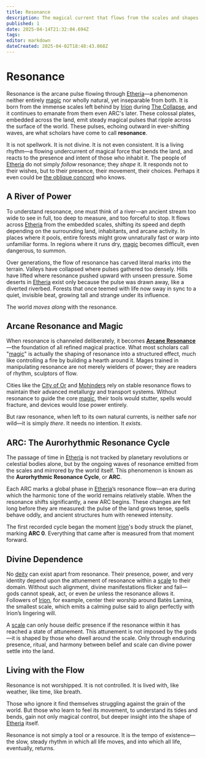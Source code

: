```yaml
---
title: Resonance
description: The magical current that flows from the scales and shapes Etheria.
published: 1
date: 2025-04-14T21:32:04.694Z
tags: 
editor: markdown
dateCreated: 2025-04-02T18:48:43.068Z
---
```


# Resonance

Resonance is the arcane pulse flowing through [Etheria](/geography/cosmology/etheria.md)—a phenomenon neither entirely [magic](/structure/mechanic/magic.md) nor wholly natural, yet inseparable from both. It is born from the immense scales left behind by [Irion](/being/deity/irion.md) during [The Collapse](/structure/chronological/event/the-collapse.md), and it continues to emanate from them even ARC's later. These colossal plates, embedded across the land, emit steady magical pulses that ripple across the surface of the world. These pulses, echoing outward in ever-shifting waves, are what scholars have come to call **resonance**.

It is not spellwork. It is not divine. It is not even consistent. It is a living rhythm—a flowing undercurrent of magical force that bends the land, and reacts to the presence and intent of those who inhabit it. The people of [Etheria](/geography/cosmology/etheria.md) do not simply *follow* resonance; they *shape* it. It responds not to their wishes, but to their presence, their movement, their choices. Perhaps it even could be [the oblique concord](/structure/social/factions/the-oblique-concord.md) who knows.

## A River of Power

To understand resonance, one must think of a river—an ancient stream too wide to see in full, too deep to measure, and too forceful to stop. It flows across [Etheria](/geography/cosmology/etheria.md) from the embedded scales, shifting its speed and depth depending on the surrounding land, inhabitants, and arcane activity. In places where it pools, entire forests might grow unnaturally fast or warp into unfamiliar forms. In regions where it runs dry, [magic](/structure/mechanic/magic.md) becomes difficult, even dangerous, to summon.

Over generations, the flow of resonance has carved literal marks into the terrain. Valleys have collapsed where pulses gathered too densely. Hills have lifted where resonance pushed upward with unseen pressure. Some deserts in [Etheria](/geography/cosmology/etheria.md) exist only because the pulse was drawn away, like a diverted riverbed. Forests that once teemed with life now sway in sync to a quiet, invisible beat, growing tall and strange under its influence.

The world *moves along* with the resonance.

## Arcane Resonance and Magic

When resonance is channeled deliberately, it becomes **[Arcane Resonance](/structure/mechanic/class/sorcerer/subclass/arcane-resonance.md)**—the foundation of all refined magical practice. What most scholars call "[magic](/structure/mechanic/magic.md)" is actually the shaping of resonance into a structured effect, much like controlling a fire by building a hearth around it. Mages trained in manipulating resonance are not merely wielders of power; they are readers of rhythm, sculptors of flow.

Cities like the [City of Or](/geography/settlement/city/city-of-or.md) and [Mohinders](/geography/settlement/city/mohinders.md) rely on stable resonance flows to maintain their advanced metallurgy and transport systems. Without resonance to guide the core [magic](/structure/mechanic/magic.md), their tools would stutter, spells would fracture, and devices would lose power entirely.

But raw resonance, when left to its own natural currents, is neither safe nor wild—it is simply *there*. It needs no intention. It *exists*.

## ARC: The Aurorhythmic Resonance Cycle

The passage of time in [Etheria](/geography/cosmology/etheria.md) is not tracked by planetary revolutions or celestial bodies alone, but by the ongoing waves of resonance emitted from the scales and mirrored by the world itself. This phenomenon is known as the **Aurorhythmic Resonance Cycle**, or **ARC**.

Each ARC marks a global phase in [Etheria](/geography/cosmology/etheria.md)’s resonance flow—an era during which the harmonic tone of the world remains relatively stable. When the resonance shifts significantly, a new ARC begins. These changes are felt long before they are measured: the pulse of the land grows tense, spells behave oddly, and ancient structures hum with renewed intensity.

The first recorded cycle began the moment [Irion](/being/deity/irion.md)'s body struck the planet, marking **ARC 0**. Everything that came after is measured from that moment forward.

## Divine Dependence

No [deity](/structure/mechanic/deity.md) can exist apart from resonance. Their presence, power, and very identity depend upon the attunement of resonance within a [scale](/geography/landmark/scale.md) to their domain. Without such alignment, divine manifestations flicker and fail—gods cannot speak, act, or even *be* unless the resonance allows it. Followers of [Irion](/being/deity/irion.md), for example, center their worship around Batès Lamina, the smallest scale, which emits a calming pulse said to align perfectly with Irion’s lingering will.

A [scale](/geography/landmark/scale.md) can only house deific presence if the resonance within it has reached a state of attunement. This attunement is not imposed by the gods—it is shaped by those who dwell around the scale. Only through enduring presence, ritual, and harmony between belief and scale can divine power settle into the land.

## Living with the Flow

Resonance is not worshipped. It is not controlled. It is lived with, like weather, like time, like breath.

Those who ignore it find themselves struggling against the grain of the world. But those who learn to feel its movement, to understand its tides and bends, gain not only magical control, but deeper insight into the shape of [Etheria](/geography/cosmology/etheria.md) itself.

Resonance is not simply a tool or a resource. It is the tempo of existence—the slow, steady rhythm in which all life moves, and into which all life, eventually, returns.
